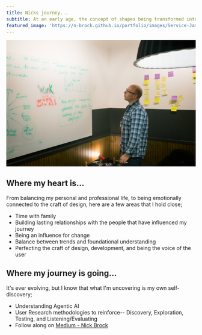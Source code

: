 ```yaml
---
title: Nicks journey...
subtitle: At an early age, the concept of shapes being transformed into something that could be tangible, usable, and emotionally connected through the interaction and use of that item has always fascinated me. My love for paper and creating informational products that delights is where my journey started... focusing on the fundamental principles of design and understanding the emotional connection that could be created through sensory queues like-- visual (design aesthetic), touch (feeling of paper/devices), and interaction (i.e. turning page, wayfinding, haptics).  
featured_image: 'https://n-brock.github.io/portfolio/images/Service-Jam2018_selfie-low.jpg'
---
```


![View of 2018 DC Service Jam](/images/projects/Service-Jam2018_selfie.jpeg)

## Where my heart is...

From balancing my personal and professional life, to being emotionally connected to the craft of design, here are a few areas that I hold close; 

* Time with family 
* Building lasting relationships with the people that have influenced my journey
* Being an influence for change
* Balance between trends and foundational understanding
* Perfecting the craft of design, development, and being the voice of the user


## Where my journey is going...

It's ever evolving, but I know that what I'm uncovering is my own self-discovery;

* Understanding Agentic AI
* User Research methodologies to reinforce-- Discovery, Exploration, Testing, and Listening/Evaluating
* Follow along on [Medium - Nick Brock](https://medium.com/@shapeyourdesign)
